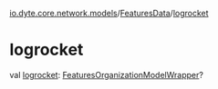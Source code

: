 [io.dyte.core.network.models](../index.md)/[FeaturesData](index.md)/[logrocket](logrocket.md)

# logrocket


val [logrocket](logrocket.md): [FeaturesOrganizationModelWrapper](../-features-organization-model-wrapper/index.md)?
